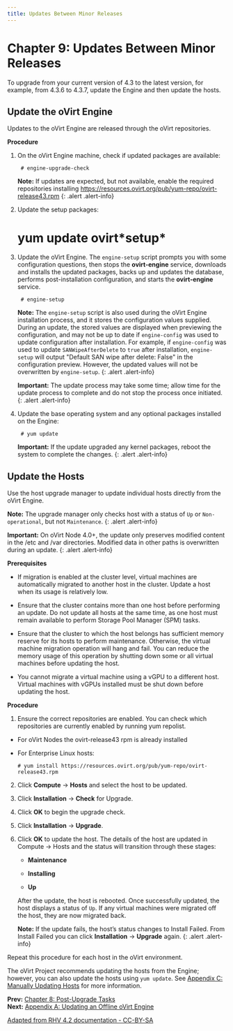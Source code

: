 ```yaml
---
title: Updates Between Minor Releases
---
```


# Chapter 9: Updates Between Minor Releases

To upgrade from your current version of 4.3 to the latest version, for example, from 4.3.6 to 4.3.7, update the Engine and then update the hosts.

## Update the oVirt Engine

Updates to the oVirt Engine are released through the oVirt repositories.

**Procedure**

1. On the oVirt Engine machine, check if updated packages are available:

        # engine-upgrade-check

    **Note:** If updates are expected, but not available, enable the required repositories installing https://resources.ovirt.org/pub/yum-repo/ovirt-release43.rpm
    {: .alert .alert-info}

2. Update the setup packages:

    # yum update ovirt\*setup\*

3. Update the oVirt Engine. The `engine-setup` script prompts you with some configuration questions, then stops the **ovirt-engine** service, downloads and installs the updated packages, backs up and updates the database, performs post-installation configuration, and starts the **ovirt-engine** service.

        # engine-setup

    **Note:** The `engine-setup` script is also used during the oVirt Engine installation process, and it stores the configuration values supplied. During an update, the stored values are displayed when previewing the configuration, and may not be up to date if `engine-config` was used to update configuration after installation. For example, if `engine-config` was used to update `SANWipeAfterDelete` to `true` after installation, `engine-setup` will output "Default SAN wipe after delete: False" in the configuration preview. However, the updated values will not be overwritten by `engine-setup`.
    {: .alert .alert-info}

    **Important:** The update process may take some time; allow time for the update process to complete and do not stop the process once initiated.
    {: .alert .alert-info}

4. Update the base operating system and any optional packages installed on the Engine:

        # yum update

    **Important:** If the update upgraded any kernel packages, reboot the system to complete the changes.
    {: .alert .alert-info}

## Update the Hosts

Use the host upgrade manager to update individual hosts directly from the oVirt Engine.

**Note:** The upgrade manager only checks host with a status of `Up` or `Non-operational`, but not `Maintenance`.
{: .alert .alert-info}

**Important:** On oVirt Node 4.0+, the update only preserves modified content in the /etc and /var directories. Modified data in other paths is overwritten during an update.
{: .alert .alert-info}

**Prerequisites**

* If migration is enabled at the cluster level, virtual machines are automatically migrated to another host in the cluster. Update a host when its usage is relatively low.

* Ensure that the cluster contains more than one host before performing an update. Do not update all hosts at the same time, as one host must remain available to perform Storage Pool Manager (SPM) tasks.

* Ensure that the cluster to which the host belongs has sufficient memory reserve for its hosts to perform maintenance. Otherwise, the virtual machine migration operation will hang and fail. You can reduce the memory usage of this operation by shutting down some or all virtual machines before updating the host.

* You cannot migrate a virtual machine using a vGPU to a different host. Virtual machines with vGPUs installed must be shut down before updating the host.

**Procedure**

1. Ensure the correct repositories are enabled. You can check which repositories are currently enabled by running yum repolist.

  * For oVirt Nodes the ovirt-release43 rpm is already installed

  * For Enterprise Linux hosts:

        # yum install https://resources.ovirt.org/pub/yum-repo/ovirt-release43.rpm

2. Click **Compute** &rarr; **Hosts** and select the host to be updated.

3. Click **Installation** &rarr; **Check** for Upgrade.

4. Click **OK** to begin the upgrade check.

5. Click **Installation** &rarr; **Upgrade**.

6. Click **OK** to update the host. The details of the host are updated in Compute → Hosts and the status will transition through these stages:

     * **Maintenance**

     * **Installing**

     * **Up**

   After the update, the host is rebooted. Once successfully updated, the host displays a status of `Up`. If any virtual machines were migrated off the host, they are now migrated back.

   **Note:** If the update fails, the host’s status changes to Install Failed. From Install Failed you can click **Installation** &rarr; **Upgrade** again.
   {: .alert .alert-info}

Repeat this procedure for each host in the oVirt environment.

The oVirt Project recommends updating the hosts from the Engine; however, you can also update the hosts using `yum update`. See [Appendix C: Manually Updating Hosts](appe-Manually_Updating_Hosts) for more information.

**Prev:** [Chapter 8: Post-Upgrade Tasks](chap-Post-Upgrade_Tasks/)<br>
**Next:** [Appendix A: Updating an Offline oVirt Engine](appe-Updating_an_Offline_oVirt_Engine/)

[Adapted from RHV 4.2 documentation - CC-BY-SA](https://access.redhat.com/documentation/en-us/red_hat_virtualization/4.2/html/upgrade_guide/updates_between_minor_releases)
